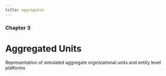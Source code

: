```yaml
---
title: aggregates
---
```


### Chapter 3

# Aggregated Units

Representation of simulated aggregate orginizational units and entity level platforms
